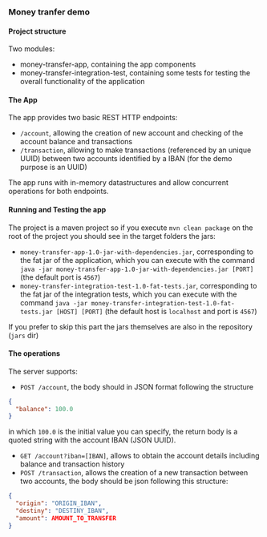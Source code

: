 ### Money tranfer demo
#### Project structure
Two modules:
* money-transfer-app, containing the app components
* money-transfer-integration-test, containing some tests for testing the overall functionality of the application

#### The App
The app provides two basic REST HTTP endpoints:
* `/account`, allowing the creation of new account and checking of the account balance and transactions
* `/transaction`, allowing to make transactions (referenced by an unique UUID) between two accounts identified by a IBAN (for the demo purpose is an UUID)

The app runs with in-memory datastructures and allow concurrent operations for both endpoints.

#### Running and Testing the app
The project is a maven project so if you execute `mvn clean package` on the root of the project you should see in the target folders the jars:
* `money-transfer-app-1.0-jar-with-dependencies.jar`, corresponding to the fat jar of the application, which you can
 execute with the command `java -jar money-transfer-app-1.0-jar-with-dependencies.jar [PORT]` (the default port is `4567`)
* `money-transfer-integration-test-1.0-fat-tests.jar`, corresponding to the fat jar of the integration tests, which you can
 execute with the command `java -jar money-transfer-integration-test-1.0-fat-tests.jar [HOST] [PORT]` (the default host is `localhost` and port is `4567`)

If you prefer to skip this part the jars themselves are also in the repository (`jars` dir)

#### The operations
The server supports:
* `POST /account`, the body should in JSON format following the structure
```json
{
  "balance": 100.0
}
```
in which `100.0` is the initial value you can specify, the return body is a quoted string with the account IBAN (JSON UUID).
* `GET /account?iban=[IBAN]`, allows to obtain the account details including balance and transaction history
* `POST /transaction`, allows the creation of a new transaction between two accounts, the body should be json following this structure:
```json
{
  "origin": "ORIGIN_IBAN",
  "destiny": "DESTINY_IBAN",
  "amount": AMOUNT_TO_TRANSFER
}
```